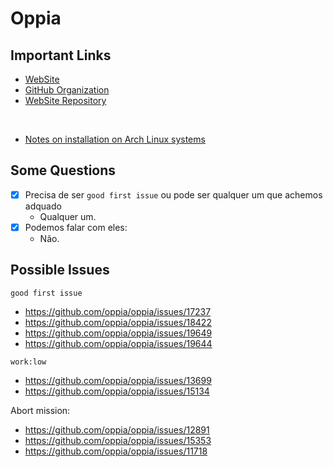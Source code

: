 # Oppia

## Important Links

- [WebSite](https://www.oppia.org/)
- [GitHub Organization](https://github.com/oppia/)
- [WebSite Repository](https://github.com/oppia/oppia)

<br/>

- [Notes on installation on Arch Linux systems](https://github.com/oppia/oppia/wiki/Installing-Oppia-%28Linux%3B-Python-3%29#notes-on-installation-on-arch-linux-systems)

## Some Questions

- [X] Precisa de ser `good first issue` ou pode ser qualquer um que achemos adquado
  - Qualquer um.
- [X] Podemos falar com eles:
  - Não.


## Possible Issues

`good first issue`
- https://github.com/oppia/oppia/issues/17237
- https://github.com/oppia/oppia/issues/18422
- https://github.com/oppia/oppia/issues/19649
- https://github.com/oppia/oppia/issues/19644


`work:low`
- https://github.com/oppia/oppia/issues/13699
- https://github.com/oppia/oppia/issues/15134

Abort mission:
  - https://github.com/oppia/oppia/issues/12891
  - https://github.com/oppia/oppia/issues/15353
  - https://github.com/oppia/oppia/issues/11718
